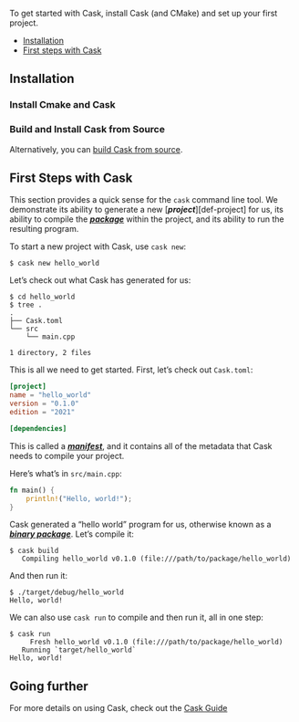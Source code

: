 To get started with Cask, install Cask (and CMake) and set up your first project.

* [Installation](#Installation)
* [First steps with Cask](#First-Steps-with-Cask)

## Installation
### Install Cmake and Cask
### Build and Install Cask from Source
Alternatively, you can [build Cask from source][compiling-from-source].

## First Steps with Cask

This section provides a quick sense for the `cask` command line tool. We
demonstrate its ability to generate a new [***project***][def-project] for us,
its ability to compile the [***package***][def-package] within the project, and
its ability to run the resulting program.

To start a new project with Cask, use `cask new`:

```console
$ cask new hello_world
```
[comment]: <> (Cask defaults to `--bin` to make a binary program. To make a library, we would pass `--lib`, instead.)

Let’s check out what Cask has generated for us:

```console
$ cd hello_world
$ tree .
.
├── Cask.toml
└── src
    └── main.cpp

1 directory, 2 files
```

This is all we need to get started. First, let’s check out `Cask.toml`:

```toml
[project]
name = "hello_world"
version = "0.1.0"
edition = "2021"

[dependencies]
```

This is called a [***manifest***][def-manifest], and it contains all of the
metadata that Cask needs to compile your project.

Here’s what’s in `src/main.cpp`:

```rust
fn main() {
    println!("Hello, world!");
}
```

Cask generated a “hello world” program for us, otherwise known as a
[***binary package***][def-package]. Let’s compile it:

```console
$ cask build
   Compiling hello_world v0.1.0 (file:///path/to/package/hello_world)
```

And then run it:

```console
$ ./target/debug/hello_world
Hello, world!
```

We can also use `cask run` to compile and then run it, all in one step:

```console
$ cask run
     Fresh hello_world v0.1.0 (file:///path/to/package/hello_world)
   Running `target/hello_world`
Hello, world!
```

## Going further

For more details on using Cask, check out the [Cask Guide](../guide/index.md)

[def-crate]:     ../appendix/glossary.md#crate     '"crate" (glossary entry)'
[def-manifest]:  ../appendix/glossary.md#manifest  '"manifest" (glossary entry)'
[def-package]:   ../appendix/glossary.md#package   '"package" (glossary entry)'

[compiling-from-source]: https://github.com/cplusplus-lang/cask#compiling-from-source
